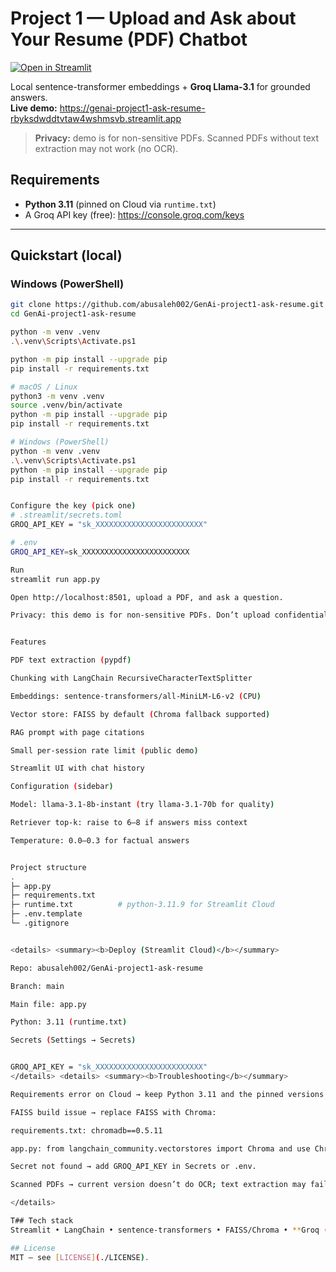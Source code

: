 # Project 1 — Upload and Ask about Your Resume (PDF) Chatbot

[![Open in Streamlit](https://static.streamlit.io/badges/streamlit_badge.svg)](https://genai-project1-ask-resume-rbyksdwddtvtaw4wshmsvb.streamlit.app)

Local sentence-transformer embeddings + **Groq Llama-3.1** for grounded answers.  
**Live demo:** https://genai-project1-ask-resume-rbyksdwddtvtaw4wshmsvb.streamlit.app

> **Privacy:** demo is for non-sensitive PDFs. Scanned PDFs without text extraction may not work (no OCR).


## Requirements
- **Python 3.11** (pinned on Cloud via `runtime.txt`)
- A Groq API key (free): https://console.groq.com/keys

---

## Quickstart (local)

### Windows (PowerShell)
```bash
git clone https://github.com/abusaleh002/GenAi-project1-ask-resume.git
cd GenAi-project1-ask-resume

python -m venv .venv
.\.venv\Scripts\Activate.ps1

python -m pip install --upgrade pip
pip install -r requirements.txt

# macOS / Linux
python3 -m venv .venv
source .venv/bin/activate
python -m pip install --upgrade pip
pip install -r requirements.txt

# Windows (PowerShell)
python -m venv .venv
.\.venv\Scripts\Activate.ps1
python -m pip install --upgrade pip
pip install -r requirements.txt


Configure the key (pick one)
# .streamlit/secrets.toml
GROQ_API_KEY = "sk_XXXXXXXXXXXXXXXXXXXXXXXX"

# .env
GROQ_API_KEY=sk_XXXXXXXXXXXXXXXXXXXXXXXX

Run
streamlit run app.py

Open http://localhost:8501, upload a PDF, and ask a question.

Privacy: this demo is for non-sensitive PDFs. Don’t upload confidential documents.


Features

PDF text extraction (pypdf)

Chunking with LangChain RecursiveCharacterTextSplitter

Embeddings: sentence-transformers/all-MiniLM-L6-v2 (CPU)

Vector store: FAISS by default (Chroma fallback supported)

RAG prompt with page citations

Small per-session rate limit (public demo)

Streamlit UI with chat history

Configuration (sidebar)

Model: llama-3.1-8b-instant (try llama-3.1-70b for quality)

Retriever top-k: raise to 6–8 if answers miss context

Temperature: 0.0–0.3 for factual answers


Project structure
.
├─ app.py
├─ requirements.txt
├─ runtime.txt          # python-3.11.9 for Streamlit Cloud
├─ .env.template
└─ .gitignore


<details> <summary><b>Deploy (Streamlit Cloud)</b></summary>

Repo: abusaleh002/GenAi-project1-ask-resume

Branch: main

Main file: app.py

Python: 3.11 (runtime.txt)

Secrets (Settings → Secrets)


GROQ_API_KEY = "sk_XXXXXXXXXXXXXXXXXXXXXXXX"
</details> <details> <summary><b>Troubleshooting</b></summary>

Requirements error on Cloud → keep Python 3.11 and the pinned versions in requirements.txt.

FAISS build issue → replace FAISS with Chroma:

requirements.txt: chromadb==0.5.11

app.py: from langchain_community.vectorstores import Chroma and use Chroma.from_documents(...).

Secret not found → add GROQ_API_KEY in Secrets or .env.

Scanned PDFs → current version doesn’t do OCR; text extraction may fail.

</details>

T## Tech stack
Streamlit • LangChain • sentence-transformers • FAISS/Chroma • **Groq (Llama-3.1)**

## License
MIT — see [LICENSE](./LICENSE).








